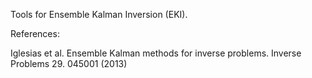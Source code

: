 Tools for Ensemble Kalman Inversion (EKI).

References:

Iglesias et al. Ensemble Kalman methods for inverse problems. Inverse
Problems 29. 045001 (2013)
